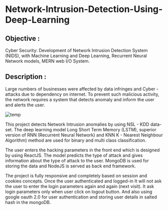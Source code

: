 # Network-Intrusion-Detection-Using-Deep-Learning
## Objective : 
Cyber Security: Development of Network Intrusion Detection System (NIDS),   with Machine Learning and Deep Learning, Recurrent Neural Network models, MERN web I/O System.
## Description : 
Large numbers of businesses were affected by data infringes and Cyber -attacks due to dependency on internet. To prevent such malicious activity, the network requires a system that detects anomaly and inform the user and alerts the user. 

![temp](https://user-images.githubusercontent.com/106341416/189742718-d621c3ad-ed1d-4b7b-b39a-f41d8fd0bc95.png)

This project detects Network Intrusion anomalies by using NSL - KDD data-set. The deep learning model Long Short Term Memory (LSTM), superior version of RNN (Recurrent Neural Network) and KNN K - Nearest Neighbour Algorithm) method are used for binary and multi class classification. 

The user enters the hacking parameters in the front end which is designed by using ReactJS. The model predicts the type of attack and gives information about the type of attack to the user. MongoDB is used for storing the data and NodeJS is served as back end framework.

The project is fully responsive and completely based on session and cookies concepts. Once the user authenticated and logged-in It will not ask the user to enter the login parameters again and again (next visit). It ask login parameters only when user click on logout button. And also using google oauth 2.0 for user authentication and storing user details in salted hash in the mongoDB.
